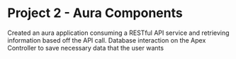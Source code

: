 # Project 2 - Aura Components

Created an aura application consuming a RESTful API service and retrieving information based off 
the API call. Database interaction on the Apex Controller to save necessary data that the user wants
